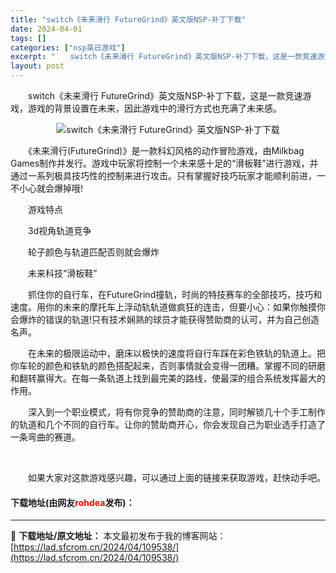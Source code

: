 ```yaml
---
title: "switch《未来滑行 FutureGrind》英文版NSP-补丁下载"
date: 2024-04-01
tags: []
categories: ["nsp英日游戏"]
excerpt: "　　switch《未来滑行 FutureGrind》英文版NSP-补丁下载，这是一款竞速游戏，游戏的背景设置在未来，因此游戏中的滑行方式也充满了未来感。 　　《未来滑行(FutureGrind)》是一款科幻风格的动作冒险游戏，由Milkbag Games制作并发行。游戏中玩家将控制一个未来感十足的&amp;&hellip;"
layout: post
---
```


 <p>　　switch《未来滑行 FutureGrind》英文版NSP-补丁下载，这是一款竞速游戏，游戏的背景设置在未来，因此游戏中的滑行方式也充满了未来感。</p> <p align="center"><img align="" border="0" src="https://lad.sfcrom.cn/wp-content/uploads/2024/04/20240401_660a378ddc036.webp" alt="switch《未来滑行 FutureGrind》英文版NSP-补丁下载" /></p> <p>　　《未来滑行(FutureGrind)》是一款科幻风格的动作冒险游戏，由Milkbag Games制作并发行。游戏中玩家将控制一个未来感十足的&ldquo;滑板鞋&rdquo;进行游戏，并通过一系列极具技巧性的控制来进行攻击。只有掌握好技巧玩家才能顺利前进，一不小心就会爆掉哦!</p> <p>　　游戏特点</p> <p>　　3d视角轨道竞争</p> <p>　　轮子颜色与轨道匹配否则就会爆炸</p> <p>　　未来科技&ldquo;滑板鞋&rdquo;</p> <p>　　抓住你的自行车，在FutureGrind撞轨，时尚的特技赛车的全部技巧，技巧和速度。用你的未来的摩托车上浮动轨轨道做疯狂的连击，但要小心：如果你触摸你会爆炸的错误的轨道!只有技术娴熟的球员才能获得赞助商的认可，并为自己创造名声。</p> <p>　　在未来的极限运动中，磨床以极快的速度将自行车踩在彩色铁轨的轨道上。把你车轮的颜色和铁轨的颜色搭配起来，否则事情就会变得一团糟。掌握不同的研磨和翻转赢得大。在每一条轨道上找到最完美的路线，使最深的组合系统发挥最大的作用。</p> <p>　　深入到一个职业模式，将有你竞争的赞助商的注意，同时解锁几十个手工制作的轨道和几个不同的自行车。让你的赞助商开心，你会发现自己为职业选手打造了一条弯曲的赛道。</p> <p>&nbsp;</p> <p>　　如果大家对这款游戏感兴趣，可以通过上面的链接来获取游戏，赶快动手吧。</p> <p><h4>下载地址(由网友<font color="red">rohdea</font>发布)：</h4></p> 

---
📖 **下载地址/原文地址：** 本文最初发布于我的博客网站：[https://lad.sfcrom.cn/2024/04/109538/](https://lad.sfcrom.cn/2024/04/109538/)
